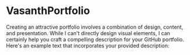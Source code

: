 # VasanthPortfolio
Creating an attractive portfolio involves a combination of design, content, and presentation. While I can't directly design visual elements, I can certainly help you craft a compelling description for your GitHub portfolio. Here's an example text that incorporates your provided description:
